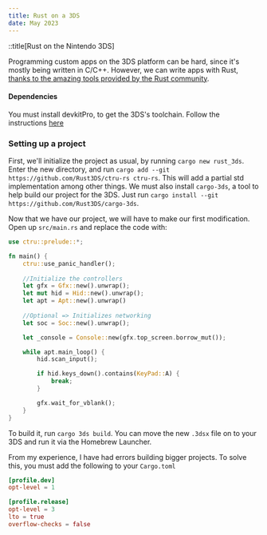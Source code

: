```yaml
---
title: Rust on a 3DS
date: May 2023
---
```


::title[Rust on the Nintendo 3DS]

Programming custom apps on the 3DS platform can be hard, since it's mostly being written in C/C++. However, we can write apps with Rust, [thanks to the amazing tools provided by the Rust community](https://github.com/Rust3DS). 

#### Dependencies

You must install devkitPro, to get the 3DS's toolchain. Follow the instructions [here](https://devkitpro.org/wiki/Getting_Started)

### Setting up a project

First, we'll initialize the project as usual, by running `cargo new rust_3ds`.
Enter the new directory, and run `cargo add --git https://github.com/Rust3DS/ctru-rs ctru-rs`. This will add a partial std implementation among other things. We must also install `cargo-3ds`, a tool to help build our project for the 3DS. Just run `cargo install --git https://github.com/Rust3DS/cargo-3ds`.

Now that we have our project, we will have to make our first modification. Open up `src/main.rs` and replace the code with: 
```rust
use ctru::prelude::*;

fn main() {
    ctru::use_panic_handler();
    
    //Initialize the controllers
    let gfx = Gfx::new().unwrap();
    let mut hid = Hid::new().unwrap();
    let apt = Apt::new().unwrap()
    
    //Optional => Initializes networking
    let soc = Soc::new().unwrap();

    let _console = Console::new(gfx.top_screen.borrow_mut());

    while apt.main_loop() {
        hid.scan_input();

        if hid.keys_down().contains(KeyPad::A) {
            break;
        }

        gfx.wait_for_vblank();
    }
}
```

To build it, run `cargo 3ds build`. You can move the new `.3dsx` file on to your 3DS and run it via the Homebrew Launcher.

From my experience, I have had errors building bigger projects. To solve this, you must add the following to your `Cargo.toml`
```toml
[profile.dev]
opt-level = 1

[profile.release]
opt-level = 3
lto = true
overflow-checks = false

```

